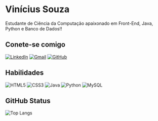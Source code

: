 # Vinícius Souza
Estudante de Ciência da Computação apaixonado em Front-End, Java, Python e Banco de Dados!!
## Conete-se comigo
[![LinkedIn](https://img.shields.io/badge/LinkedIn-000000?style=for-the-badge&logo=linkedin&logoColor=white)](https://www.linkedin.com/in/viniciussszo/)
[![Gmail](https://img.shields.io/badge/Gmail-000000?style=for-the-badge&logo=gmail&logoColor=white)](mailto:viniciusfaculdade08@gmail.com)
[![GitHub](https://img.shields.io/badge/GitHub-100000?style=for-the-badge&logo=github&logoColor=white)](https://github.com/viniciuszol)

## Habilidades 
![HTML5](https://img.shields.io/badge/HTML5-000000?style=for-the-badge&logo=html5&logoColor=white)
![CSS3](https://img.shields.io/badge/CSS3-000000?style=for-the-badge&logo=css3&logoColor=white)
![Java](https://img.shields.io/badge/java-000000?style=for-the-badge&logo=openjdk&logoColor=white)
![Python](https://img.shields.io/badge/python-000000?style=for-the-badge&logo=python&logoColor=white)
![MySQL](https://img.shields.io/badge/MySQL-00000F?style=for-the-badge&logo=mysql&logoColor=white)

## GitHub Status
![Top Langs](https://github-readme-stats-git-masterrstaa-rickstaa.vercel.app/api/top-langs/?username=viniciuszol&layout=compact&bg_color=000&border_color=00000&title_color=ffffff&text_color=FFF)

